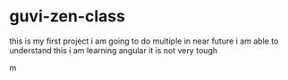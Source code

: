 # guvi-zen-class
this is my first project
i am going to do multiple in near future
i am able to understand this
i am learning angular it is not very tough

m

